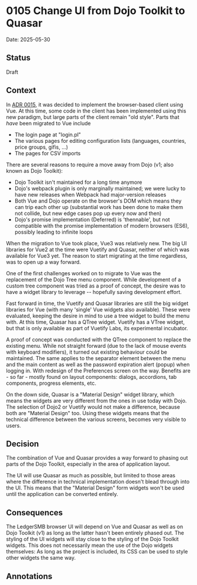 # 0105 Change UI from Dojo Toolkit to Quasar

Date: 2025-05-30

## Status

Draft

## Context

In [ADR 0015](./0015-js-spa-client-using-vue.md), it was decided to implement
the browser-based client using Vue.  At this time, some code in the client has
been implemented using this new paradigm, but large parts of the client remain
"old style". Parts that *have* been migrated to Vue include

* The login page at "login.pl"
* The various pages for editing configuration lists (languages, countries,
  price groups, gifis, ...)
* The pages for CSV imports

There are several reasons to require a move away from Dojo (v1; also known as
Dojo Toolkit):

* Dojo Toolkit isn't maintained for a long time anymore
* Dojo's webpack plugin is only marginally maintained; we were lucky to have
  new releases when Webpack had major-version releases
* Both Vue and Dojo operate on the browser's DOM which means they can trip
  each other up (substantial work has been done to make them not collide,
  but new edge cases pop up every now and then)
* Dojo's promise implementation (Deferred) is 'thennable', but not compatible
  with the promise implementation of modern browsers (ES6), possibly leading to
  infinite loops

When the migration to Vue took place, Vue3 was relatively new. The big UI
libraries for Vue2 at the time were Vuetify and Quasar, neither of which was
available for Vue3 yet. The reason to start migrating at the time regardless,
was to open up a way forward.

One of the first challenges worked on to migrate to Vue was the replacement
of the Dojo Tree menu component.  While development of a custom tree component
was tried as a proof of concept, the desire was to have a widget library to
leverage -- hopefully saving development effort.

Fast forward in time, the Vuetify and Quasar libraries are still the big widget
libraries for Vue (with many 'single' Vue widgets also available).  These were
evaluated, keeping the desire in mind to use a tree widget to build the menu with.
At this time, Quasar has a QTree widget. Vuetify has a VTree widget, but that is
only available as part of Vuetify Labs, its experimental incubator.

A proof of concept was conducted with the QTree component to replace the
existing menu.  While not straight forward (due to the lack of mouse events
with keyboard modifiers), it turned out existing behaviour could be maintained.
The same applies to the separator element between the menu and the main content
as well as the password expiration alert (popup) when logging in. With redesign
of the Preferences screen on the way. Benefits are - so far - mostly found on
layout components: dialogs, accordions, tab components, progress elements, etc.

On the down side, Quasar is a "Material Design" widget library, which means the
widgets are very different from the ones in use today with Dojo.  The selection
of Dojo2 or Vuetify would not make a difference, because both are "Material
Design" too. Using these widgets means that the technical difference between
the various screens, becomes very visible to users.


## Decision

The combination of Vue and Quasar provides a way forward to phasing out parts
of the Dojo Toolkit, especially in the area of application layout.

The UI will use Quasar as much as possible, but limited to those areas where
the difference in technical implementation doesn't blead through into the UI.
This means that the "Material Design" form widgets won't be used until the
application can be converted entirely.


## Consequences

The LedgerSMB browser UI will depend on Vue and Quasar as well as on Dojo Toolkit
(v1) as long as the latter hasn't been entirely phased out. The styling of the
UI widgets will stay close to the styling of the Dojo Toolkit widgets. This does
not necessarily mean the use of the Dojo widgets themselves: As long as the project
is included, its CSS can be used to style other widgets the same way.

## Annotations

